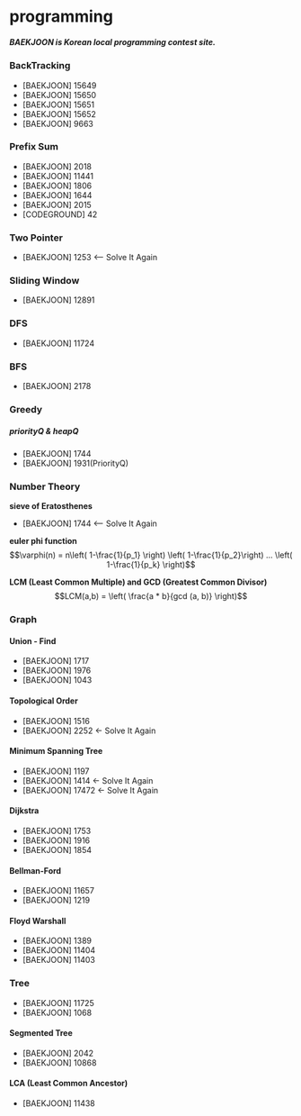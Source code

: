 # programming
##### BAEKJOON is Korean local programming contest site.

### BackTracking
- [BAEKJOON] 15649
- [BAEKJOON] 15650
- [BAEKJOON] 15651
- [BAEKJOON] 15652
- [BAEKJOON] 9663

### Prefix Sum
- [BAEKJOON] 2018
- [BAEKJOON] 11441
- [BAEKJOON] 1806
- [BAEKJOON] 1644
- [BAEKJOON] 2015
- [CODEGROUND] 42

### Two Pointer
- [BAEKJOON] 1253 <-- Solve It Again

### Sliding Window
- [BAEKJOON] 12891

### DFS
- [BAEKJOON] 11724

### BFS
- [BAEKJOON] 2178

### Greedy 
##### priorityQ & heapQ
- [BAEKJOON] 1744
- [BAEKJOON] 1931(PriorityQ)

### Number Theory

**sieve of Eratosthenes**
- [BAEKJOON] 1744 <-- Solve It Again

**euler phi function**
$$\varphi(n) = n\left( 1-\frac{1}{p_1} \right) \left( 1-\frac{1}{p_2}\right) ... \left( 1-\frac{1}{p_k} \right)$$

**LCM (Least Common Multiple) and GCD (Greatest Common Divisor)**
$$LCM(a,b) = \left( \frac{a * b}{gcd (a, b)} \right)$$


### Graph
#### Union - Find
- [BAEKJOON] 1717
- [BAEKJOON] 1976
- [BAEKJOON] 1043

#### Topological Order
- [BAEKJOON] 1516
- [BAEKJOON] 2252 <- Solve It Again

#### Minimum Spanning Tree
- [BAEKJOON] 1197
- [BAEKJOON] 1414 <- Solve It Again
- [BAEKJOON] 17472 <- Solve It Again

#### Dijkstra
- [BAEKJOON] 1753
- [BAEKJOON] 1916
- [BAEKJOON] 1854

#### Bellman-Ford
- [BAEKJOON] 11657
- [BAEKJOON] 1219

#### Floyd Warshall
- [BAEKJOON] 1389
- [BAEKJOON] 11404
- [BAEKJOON] 11403

### Tree
- [BAEKJOON] 11725
- [BAEKJOON] 1068

#### Segmented Tree
- [BAEKJOON] 2042
- [BAEKJOON] 10868

#### LCA (Least Common Ancestor)
- [BAEKJOON] 11438
